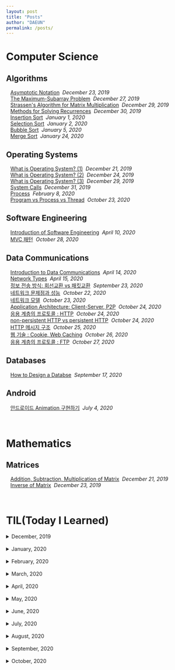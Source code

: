 ```yaml
---
layout: post
title: "Posts"
author: "DAEUN"
permalink: /posts/
---
```


# Computer Science
## Algorithms
&nbsp;&nbsp;&nbsp;[Asymptotic Notation](../_posts/2019-12-23-asymptotic-notation.md)&nbsp;&nbsp;_December 23, 2019_<br>
&nbsp;&nbsp;&nbsp;[The Maximum-Subarray Problem](../_posts/2019-12-27-the-maximum-subarray-problem.md)&nbsp;&nbsp;_December 27, 2019_<br>
&nbsp;&nbsp;&nbsp;[Strassen's Algorithm for Matrix Multiplication](../_posts/2019-12-29-strassen's-algorithm.md)&nbsp;&nbsp;_December 29, 2019_<br>
&nbsp;&nbsp;&nbsp;[Methods for Solving Recurrences](../_posts/2019-12-30-methods-for-solving-recurrences.md)&nbsp;&nbsp;_December 30, 2019_<br>
&nbsp;&nbsp;&nbsp;[Insertion Sort](../_posts/2020-01-01-insertion-sort.md)&nbsp;&nbsp;_January 1, 2020_<br>
&nbsp;&nbsp;&nbsp;[Selection Sort](../_posts/2020-01-02-selection-sort.md)&nbsp;&nbsp;_January 2, 2020_<br>
&nbsp;&nbsp;&nbsp;[Bubble Sort](../_posts/2020-01-05-bubble-sort.md)&nbsp;&nbsp;_January 5, 2020_<br>
&nbsp;&nbsp;&nbsp;[Merge Sort](../_posts/2020-01-24-merge-sort.md)&nbsp;&nbsp;_January 24, 2020_<br>

## Operating Systems
&nbsp;&nbsp;&nbsp;[What is Operating System? (1)](../_posts/2019-12-21-what-is-operating-systems.md)&nbsp;&nbsp;_December 21, 2019_<br>
&nbsp;&nbsp;&nbsp;[What is Operating System? (2)](../_posts/2019-12-24-what-is-operating-systems-vol2.md)&nbsp;&nbsp;_December 24, 2019_<br>
&nbsp;&nbsp;&nbsp;[What is Operating System? (3)](../_posts/2019-12-29-what-is-operating-systems-vol3.md)&nbsp;&nbsp;_December 29, 2019_<br>
&nbsp;&nbsp;&nbsp;[System Calls](../_posts/2019-12-31-system-call.md)&nbsp;&nbsp;_December 31, 2019_<br>
&nbsp;&nbsp;&nbsp;[Process](../_posts/2020-02-08-process.md)&nbsp;&nbsp;_February 8, 2020_<br>
&nbsp;&nbsp;&nbsp;[Program vs Process vs Thread](../_posts/2020-10-23-process-and-thread.md)&nbsp;&nbsp;_October 23, 2020_<br>

## Software Engineering
&nbsp;&nbsp;&nbsp;[Introduction of Software Engineering](../_posts/2020-04-10-intro-of-software-engineering.md)&nbsp;&nbsp;_April 10, 2020_<br>
&nbsp;&nbsp;&nbsp;[MVC 패턴](../_posts/2020-10-28-mvc.md)&nbsp;&nbsp;_October 28, 2020_<br>

## Data Communications
&nbsp;&nbsp;&nbsp;[Introduction to Data Communications](../_posts/2020-04-14-intro-to-data-com.md)&nbsp;&nbsp;_April 14, 2020_<br>
&nbsp;&nbsp;&nbsp;[Network Types](../_posts/2020-04-15-network-types.md)&nbsp;&nbsp;_April 15, 2020_<br>
&nbsp;&nbsp;&nbsp;[정보 전송 방식: 회선교환 vs 패킷교환](../_posts/2020-09-23-switching.md)&nbsp;&nbsp;_September 23, 2020_<br>
&nbsp;&nbsp;&nbsp;[네트워크 문제점과 성능](../_posts/2020-10-22-network-problems.md)&nbsp;&nbsp;_October 22, 2020_<br>
&nbsp;&nbsp;&nbsp;[네트워크 모델](../_posts/2020-10-23-network-model.md)&nbsp;&nbsp;_October 23, 2020_<br>
&nbsp;&nbsp;&nbsp;[Application Architecture: Client-Server, P2P](../_posts/2020-10-24-application-layer-vol1.md)&nbsp;&nbsp;_October 24, 2020_<br>
&nbsp;&nbsp;&nbsp;[응용 계층의 프로토콜 : HTTP](../_posts/2020-10-24-application-layer-vol2.md)&nbsp;&nbsp;_October 24, 2020_<br>
&nbsp;&nbsp;&nbsp;[non-persistent HTTP vs persistent HTTP](../_posts/2020-10-24-application-layer-vol3.md)&nbsp;&nbsp;_October 24, 2020_<br>
&nbsp;&nbsp;&nbsp;[HTTP 메시지 구조](../_posts/2020-10-25-application-layer-vol4.md)&nbsp;&nbsp;_October 25, 2020_<br>
&nbsp;&nbsp;&nbsp;[웹 기술 : Cookie, Web Caching](../_posts/2020-10-26-application-layer-vol5.md)&nbsp;&nbsp;_October 26, 2020_<br>
&nbsp;&nbsp;&nbsp;[응용 계층의 프로토콜 : FTP](../_posts/2020-10-27-application-layer-vol6.md)&nbsp;&nbsp;_October 27, 2020_<br>

## Databases
&nbsp;&nbsp;&nbsp;[How to Design a Databse](../_posts/2020-09-17-how-to-design-a-database.md)&nbsp;&nbsp;_September 17, 2020_<br>

## Android
&nbsp;&nbsp;&nbsp;[안드로이드 Animation 구현하기](../_posts/2020-07-04-animation.md)&nbsp;&nbsp;_July 4, 2020_<br>

<br>

# Mathematics
## Matrices
&nbsp;&nbsp;&nbsp;[Addition, Subtraction, Multiplication of Matrix](../_posts/2019-12-21-matrix.md)&nbsp;&nbsp;_December 21, 2019_<br>
&nbsp;&nbsp;&nbsp;[Inverse of Matrix](../_posts/2019-12-23-inverse-of-matrix.md)&nbsp;&nbsp;_December 23, 2019_<br>

<br>

# TIL(Today I Learned)

<details>
	<summary> December, 2019 </summary> <br>
&nbsp;&nbsp;&nbsp;<a href="/2019-12-22/TIL">191222 - TIL</a>&nbsp;&nbsp;<i>December 22, 2019</i> <br>
&nbsp;&nbsp;&nbsp;<a href="/2019-12-23/TIL">191223 - TIL</a>&nbsp;&nbsp;<i>December 23, 2019</i> <br>
&nbsp;&nbsp;&nbsp;<a href="/2019-12-24/TIL">191224 - TIL</a>&nbsp;&nbsp;<i>December 24, 2019</i> <br>
&nbsp;&nbsp;&nbsp;<a href="/2019-12-25/TIL">191225 - TIL</a>&nbsp;&nbsp;<i>December 25, 2019</i> <br>
&nbsp;&nbsp;&nbsp;<a href="/2019-12-26/TIL">191226 - TIL</a>&nbsp;&nbsp;<i>December 26, 2019</i> <br>
&nbsp;&nbsp;&nbsp;<a href="/2019-12-27/TIL">191227 - TIL</a>&nbsp;&nbsp;<i>December 27, 2019</i> <br>
&nbsp;&nbsp;&nbsp;<a href="/2019-12-28/TIL">191228 - TIL</a>&nbsp;&nbsp;<i>December 28, 2019</i> <br>
&nbsp;&nbsp;&nbsp;<a href="/2019-12-29/TIL">191229 - TIL</a>&nbsp;&nbsp;<i>December 29, 2019</i> <br>
&nbsp;&nbsp;&nbsp;<a href="/2019-12-30/TIL">191230 - TIL</a>&nbsp;&nbsp;<i>December 30, 2019</i> <br>
&nbsp;&nbsp;&nbsp;<a href="/2019-12-31/TIL">191231 - TIL</a>&nbsp;&nbsp;<i>December 31, 2019</i> <br>
</details><br>

<details>
	<summary> January, 2020 </summary> <br>
&nbsp;&nbsp;&nbsp;<a href="/2020-01-01/TIL">200101 - TIL</a>&nbsp;&nbsp;<i>January 1, 2020</i> <br>
&nbsp;&nbsp;&nbsp;<a href="/2020-01-02/TIL">200102 - TIL</a>&nbsp;&nbsp;<i>January 2, 2020</i> <br>
&nbsp;&nbsp;&nbsp;<a href="/2020-01-03/TIL">200103 - TIL</a>&nbsp;&nbsp;<i>January 3, 2020</i> <br>
&nbsp;&nbsp;&nbsp;<a href="/2020-01-04/TIL">200104 - TIL</a>&nbsp;&nbsp;<i>January 4, 2020</i> <br>
&nbsp;&nbsp;&nbsp;<a href="/2020-01-05/TIL">200105 - TIL</a>&nbsp;&nbsp;<i>January 5, 2020</i> <br>
&nbsp;&nbsp;&nbsp;<a href="/2020-01-06/TIL">200106 - TIL</a>&nbsp;&nbsp;<i>January 6, 2020</i> <br>
&nbsp;&nbsp;&nbsp;<a href="/2020-01-07/TIL">200107 - TIL</a>&nbsp;&nbsp;<i>January 7, 2020</i> <br>
&nbsp;&nbsp;&nbsp;<a href="/2020-01-08/TIL">200108 - TIL</a>&nbsp;&nbsp;<i>January 8, 2020</i> <br>
&nbsp;&nbsp;&nbsp;<a href="/2020-01-09/TIL">200109 - TIL</a>&nbsp;&nbsp;<i>January 9, 2020</i> <br>
&nbsp;&nbsp;&nbsp;<a href="/2020-01-10/TIL">200110 - TIL</a>&nbsp;&nbsp;<i>January 10, 2020</i> <br>
&nbsp;&nbsp;&nbsp;<a href="/2020-01-11/TIL">200111 - TIL</a>&nbsp;&nbsp;<i>January 11, 2020</i> <br>
&nbsp;&nbsp;&nbsp;<a href="/2020-01-12/TIL">200112 - TIL</a>&nbsp;&nbsp;<i>January 12, 2020</i> <br>
&nbsp;&nbsp;&nbsp;<a href="/2020-01-13/TIL">200113 - TIL</a>&nbsp;&nbsp;<i>January 13, 2020</i> <br>
&nbsp;&nbsp;&nbsp;<a href="/2020-01-14/TIL">200114 - TIL</a>&nbsp;&nbsp;<i>January 14, 2020</i> <br>
&nbsp;&nbsp;&nbsp;<a href="/2020-01-15/TIL">200115 - TIL</a>&nbsp;&nbsp;<i>January 15, 2020</i> <br>
&nbsp;&nbsp;&nbsp;<a href="/2020-01-16/TIL">200116 - TIL</a>&nbsp;&nbsp;<i>January 16, 2020</i> <br>
&nbsp;&nbsp;&nbsp;<a href="/2020-01-17/TIL">200117 - TIL</a>&nbsp;&nbsp;<i>January 17, 2020</i> <br>
&nbsp;&nbsp;&nbsp;<a href="/2020-01-18/TIL">200118 - TIL</a>&nbsp;&nbsp;<i>January 18, 2020</i> <br>
&nbsp;&nbsp;&nbsp;<a href="/2020-01-19/TIL">200119 - TIL</a>&nbsp;&nbsp;<i>January 19, 2020</i> <br>
&nbsp;&nbsp;&nbsp;<a href="/2020-01-20/TIL">200120 - TIL</a>&nbsp;&nbsp;<i>January 20, 2020</i> <br>
&nbsp;&nbsp;&nbsp;<a href="/2020-01-21/TIL">200121 - TIL</a>&nbsp;&nbsp;<i>January 21, 2020</i> <br>
&nbsp;&nbsp;&nbsp;<a href="/2020-01-22/TIL">200122 - TIL</a>&nbsp;&nbsp;<i>January 22, 2020</i> <br>
&nbsp;&nbsp;&nbsp;<a href="/2020-01-23/TIL">200123 - TIL</a>&nbsp;&nbsp;<i>January 23, 2020</i> <br>
&nbsp;&nbsp;&nbsp;<a href="/2020-01-24/TIL">200124 - TIL</a>&nbsp;&nbsp;<i>January 24, 2020</i> <br>
&nbsp;&nbsp;&nbsp;<a href="/2020-01-25/TIL">200125 - TIL</a>&nbsp;&nbsp;<i>January 25, 2020</i> <br>
&nbsp;&nbsp;&nbsp;<a href="/2020-01-26/TIL">200126 - TIL</a>&nbsp;&nbsp;<i>January 26, 2020</i> <br>
&nbsp;&nbsp;&nbsp;<a href="/2020-01-27/TIL">200127 - TIL</a>&nbsp;&nbsp;<i>January 27, 2020</i> <br>
&nbsp;&nbsp;&nbsp;<a href="/2020-01-28/TIL">200128 - TIL</a>&nbsp;&nbsp;<i>January 28, 2020</i> <br>
&nbsp;&nbsp;&nbsp;<a href="/2020-01-29/TIL">200129 - TIL</a>&nbsp;&nbsp;<i>January 29, 2020</i> <br>
&nbsp;&nbsp;&nbsp;<a href="/2020-01-30/TIL">200130 - TIL</a>&nbsp;&nbsp;<i>January 30, 2020</i> <br>
&nbsp;&nbsp;&nbsp;<a href="/2020-01-31/TIL">200131 - TIL</a>&nbsp;&nbsp;<i>January 31, 2020</i> <br>
</details><br>

<details>
	<summary> February, 2020 </summary> <br>
&nbsp;&nbsp;&nbsp;<a href="/2020-02-01/TIL">200201 - TIL</a>&nbsp;&nbsp;<i>February 1, 2020</i> <br>
&nbsp;&nbsp;&nbsp;<a href="/2020-02-02/TIL">200202 - TIL</a>&nbsp;&nbsp;<i>February 2, 2020</i> <br>
&nbsp;&nbsp;&nbsp;<a href="/2020-02-03/TIL">200203 - TIL</a>&nbsp;&nbsp;<i>February 3, 2020</i> <br>
&nbsp;&nbsp;&nbsp;<a href="/2020-02-04/TIL">200204 - TIL</a>&nbsp;&nbsp;<i>February 4, 2020</i> <br>
&nbsp;&nbsp;&nbsp;<a href="/2020-02-05/TIL">200205 - TIL</a>&nbsp;&nbsp;<i>February 5, 2020</i> <br>
&nbsp;&nbsp;&nbsp;<a href="/2020-02-06/TIL">200206 - TIL</a>&nbsp;&nbsp;<i>February 6, 2020</i> <br>
&nbsp;&nbsp;&nbsp;<a href="/2020-02-07/TIL">200207 - TIL</a>&nbsp;&nbsp;<i>February 7, 2020</i> <br>
&nbsp;&nbsp;&nbsp;<a href="/2020-02-08/TIL">200208 - TIL</a>&nbsp;&nbsp;<i>February 8, 2020</i> <br>
&nbsp;&nbsp;&nbsp;<a href="/2020-02-09/TIL">200209 - TIL</a>&nbsp;&nbsp;<i>February 9, 2020</i> <br>
&nbsp;&nbsp;&nbsp;<a href="/2020-02-10/TIL">200210 - TIL</a>&nbsp;&nbsp;<i>February 10, 2020</i> <br>
&nbsp;&nbsp;&nbsp;<a href="/2020-02-11/TIL">200211 - TIL</a>&nbsp;&nbsp;<i>February 11, 2020</i> <br>
&nbsp;&nbsp;&nbsp;<a href="/2020-02-12/TIL">200212 - TIL</a>&nbsp;&nbsp;<i>February 12, 2020</i> <br>
&nbsp;&nbsp;&nbsp;<a href="/2020-02-13/TIL">200213 - TIL</a>&nbsp;&nbsp;<i>February 13, 2020</i> <br>
&nbsp;&nbsp;&nbsp;<a href="/2020-02-14/TIL">200214 - TIL</a>&nbsp;&nbsp;<i>February 14, 2020</i> <br>
&nbsp;&nbsp;&nbsp;<a href="/2020-02-15/TIL">200215 - TIL</a>&nbsp;&nbsp;<i>February 15, 2020</i> <br>
&nbsp;&nbsp;&nbsp;<a href="/2020-02-16/TIL">200216 - TIL</a>&nbsp;&nbsp;<i>February 16, 2020</i> <br>
&nbsp;&nbsp;&nbsp;<a href="/2020-02-17/TIL">200217 - TIL</a>&nbsp;&nbsp;<i>February 17, 2020</i> <br>
&nbsp;&nbsp;&nbsp;<a href="/2020-02-18/TIL">200218 - TIL</a>&nbsp;&nbsp;<i>February 18, 2020</i> <br>
&nbsp;&nbsp;&nbsp;<a href="/2020-02-19/TIL">200219 - TIL</a>&nbsp;&nbsp;<i>February 19, 2020</i> <br>
&nbsp;&nbsp;&nbsp;<a href="/2020-02-20/TIL">200220 - TIL</a>&nbsp;&nbsp;<i>February 20, 2020</i> <br>
&nbsp;&nbsp;&nbsp;<a href="/2020-02-21/TIL">200221 - TIL</a>&nbsp;&nbsp;<i>February 21, 2020</i> <br>
&nbsp;&nbsp;&nbsp;<a href="/2020-02-22/TIL">200222 - TIL</a>&nbsp;&nbsp;<i>February 22, 2020</i> <br>
&nbsp;&nbsp;&nbsp;<a href="/2020-02-23/TIL">200223 - TIL</a>&nbsp;&nbsp;<i>February 23, 2020</i> <br>
&nbsp;&nbsp;&nbsp;<a href="/2020-02-24/TIL">200224 - TIL</a>&nbsp;&nbsp;<i>February 24, 2020</i> <br>
&nbsp;&nbsp;&nbsp;<a href="/2020-02-25/TIL">200225 - TIL</a>&nbsp;&nbsp;<i>February 25, 2020</i> <br>
&nbsp;&nbsp;&nbsp;<a href="/2020-02-26/TIL">200226 - TIL</a>&nbsp;&nbsp;<i>February 26, 2020</i> <br>
&nbsp;&nbsp;&nbsp;<a href="/2020-02-27/TIL">200227 - TIL</a>&nbsp;&nbsp;<i>February 27, 2020</i> <br>
&nbsp;&nbsp;&nbsp;<a href="/2020-02-28/TIL">200228 - TIL</a>&nbsp;&nbsp;<i>February 28, 2020</i> <br>
&nbsp;&nbsp;&nbsp;<a href="/2020-02-29/TIL">200229 - TIL</a>&nbsp;&nbsp;<i>February 29, 2020</i> <br>
</details><br>

<details>
	<summary> March, 2020 </summary> <br>
&nbsp;&nbsp;&nbsp;<a href="/2020-03-01/TIL">200301 - TIL</a>&nbsp;&nbsp;<i>March 1, 2020</i> <br>
&nbsp;&nbsp;&nbsp;<a href="/2020-03-02/TIL">200302 - TIL</a>&nbsp;&nbsp;<i>March 2, 2020</i> <br>
&nbsp;&nbsp;&nbsp;<a href="/2020-03-03/TIL">200303 - TIL</a>&nbsp;&nbsp;<i>March 3, 2020</i> <br>
&nbsp;&nbsp;&nbsp;<a href="/2020-03-04/TIL">200304 - TIL</a>&nbsp;&nbsp;<i>March 4, 2020</i> <br>
&nbsp;&nbsp;&nbsp;<a href="/2020-03-05/TIL">200305 - TIL</a>&nbsp;&nbsp;<i>March 5, 2020</i> <br>
&nbsp;&nbsp;&nbsp;<a href="/2020-03-06/TIL">200306 - TIL</a>&nbsp;&nbsp;<i>March 6, 2020</i> <br>
&nbsp;&nbsp;&nbsp;<a href="/2020-03-07/TIL">200307 - TIL</a>&nbsp;&nbsp;<i>March 7, 2020</i> <br>
&nbsp;&nbsp;&nbsp;<a href="/2020-03-09/TIL">200309 - TIL</a>&nbsp;&nbsp;<i>March 9, 2020</i> <br>
&nbsp;&nbsp;&nbsp;<a href="/2020-03-10/TIL">200310 - TIL</a>&nbsp;&nbsp;<i>March 10, 2020</i> <br>
&nbsp;&nbsp;&nbsp;<a href="/2020-03-11/TIL">200311 - TIL</a>&nbsp;&nbsp;<i>March 11, 2020</i> <br>
&nbsp;&nbsp;&nbsp;<a href="/2020-03-12/TIL">200312 - TIL</a>&nbsp;&nbsp;<i>March 12, 2020</i> <br>
&nbsp;&nbsp;&nbsp;<a href="/2020-03-13/TIL">200313 - TIL</a>&nbsp;&nbsp;<i>March 13, 2020</i> <br>
&nbsp;&nbsp;&nbsp;<a href="/2020-03-14/TIL">200314 - TIL</a>&nbsp;&nbsp;<i>March 14, 2020</i> <br>
&nbsp;&nbsp;&nbsp;<a href="/2020-03-15/TIL">200315 - TIL</a>&nbsp;&nbsp;<i>March 15, 2020</i> <br>
&nbsp;&nbsp;&nbsp;<a href="/2020-03-16/TIL">200316 - TIL</a>&nbsp;&nbsp;<i>March 16, 2020</i> <br>
&nbsp;&nbsp;&nbsp;<a href="/2020-03-17/TIL">200317 - TIL</a>&nbsp;&nbsp;<i>March 17, 2020</i> <br>
&nbsp;&nbsp;&nbsp;<a href="/2020-03-18/TIL">200318 - TIL</a>&nbsp;&nbsp;<i>March 18, 2020</i> <br>
&nbsp;&nbsp;&nbsp;<a href="/2020-03-19/TIL">200319 - TIL</a>&nbsp;&nbsp;<i>March 19, 2020</i> <br>
&nbsp;&nbsp;&nbsp;<a href="/2020-03-20/TIL">200320 - TIL</a>&nbsp;&nbsp;<i>March 20, 2020</i> <br>
&nbsp;&nbsp;&nbsp;<a href="/2020-03-21/TIL">200321 - TIL</a>&nbsp;&nbsp;<i>March 21, 2020</i> <br>
&nbsp;&nbsp;&nbsp;<a href="/2020-03-22/TIL">200322 - TIL</a>&nbsp;&nbsp;<i>March 22, 2020</i> <br>
&nbsp;&nbsp;&nbsp;<a href="/2020-03-23/TIL">200323 - TIL</a>&nbsp;&nbsp;<i>March 23, 2020</i> <br>
&nbsp;&nbsp;&nbsp;<a href="/2020-03-24/TIL">200324 - TIL</a>&nbsp;&nbsp;<i>March 24, 2020</i> <br>
&nbsp;&nbsp;&nbsp;<a href="/2020-03-25/TIL">200325 - TIL</a>&nbsp;&nbsp;<i>March 25, 2020</i> <br>
&nbsp;&nbsp;&nbsp;<a href="/2020-03-26/TIL">200326 - TIL</a>&nbsp;&nbsp;<i>March 26, 2020</i> <br>
&nbsp;&nbsp;&nbsp;<a href="/2020-03-27/TIL">200327 - TIL</a>&nbsp;&nbsp;<i>March 27, 2020</i> <br>
&nbsp;&nbsp;&nbsp;<a href="/2020-03-28/TIL">200328 - TIL</a>&nbsp;&nbsp;<i>March 28, 2020</i> <br>
&nbsp;&nbsp;&nbsp;<a href="/2020-03-29/TIL">200329 - TIL</a>&nbsp;&nbsp;<i>March 29, 2020</i> <br>
&nbsp;&nbsp;&nbsp;<a href="/2020-03-30/TIL">200330 - TIL</a>&nbsp;&nbsp;<i>March 30, 2020</i> <br>
&nbsp;&nbsp;&nbsp;<a href="/2020-03-31/TIL">200331 - TIL</a>&nbsp;&nbsp;<i>March 31, 2020</i> <br>
</details><br>

<details>
	<summary> April, 2020 </summary> <br>
&nbsp;&nbsp;&nbsp;<a href="/2020-04-01/TIL">200401 - TIL</a>&nbsp;&nbsp;<i>April 1, 2020</i> <br>
&nbsp;&nbsp;&nbsp;<a href="/2020-04-02/TIL">200402 - TIL</a>&nbsp;&nbsp;<i>April 2, 2020</i> <br>
&nbsp;&nbsp;&nbsp;<a href="/2020-04-03/TIL">200403 - TIL</a>&nbsp;&nbsp;<i>April 3, 2020</i> <br>
&nbsp;&nbsp;&nbsp;<a href="/2020-04-04/TIL">200404 - TIL</a>&nbsp;&nbsp;<i>April 4, 2020</i> <br>
&nbsp;&nbsp;&nbsp;<a href="/2020-04-05/TIL">200405 - TIL</a>&nbsp;&nbsp;<i>April 5, 2020</i> <br>
&nbsp;&nbsp;&nbsp;<a href="/2020-04-06/TIL">200406 - TIL</a>&nbsp;&nbsp;<i>April 6, 2020</i> <br>
&nbsp;&nbsp;&nbsp;<a href="/2020-04-07/TIL">200407 - TIL</a>&nbsp;&nbsp;<i>April 7, 2020</i> <br>
&nbsp;&nbsp;&nbsp;<a href="/2020-04-08/TIL">200408 - TIL</a>&nbsp;&nbsp;<i>April 8, 2020</i> <br>
&nbsp;&nbsp;&nbsp;<a href="/2020-04-09/TIL">200409 - TIL</a>&nbsp;&nbsp;<i>April 9, 2020</i> <br>
&nbsp;&nbsp;&nbsp;<a href="/2020-04-11/TIL">200411 - TIL</a>&nbsp;&nbsp;<i>April 11, 2020</i> <br>
&nbsp;&nbsp;&nbsp;<a href="/2020-04-12/TIL">200412 - TIL</a>&nbsp;&nbsp;<i>April 12, 2020</i> <br>
&nbsp;&nbsp;&nbsp;<a href="/2020-04-13/TIL">200413 - TIL</a>&nbsp;&nbsp;<i>April 13, 2020</i> <br>
&nbsp;&nbsp;&nbsp;<a href="/2020-04-14/TIL">200414 - TIL</a>&nbsp;&nbsp;<i>April 14, 2020</i> <br>
&nbsp;&nbsp;&nbsp;<a href="/2020-04-15/TIL">200415 - TIL</a>&nbsp;&nbsp;<i>April 15, 2020</i> <br>
&nbsp;&nbsp;&nbsp;<a href="/2020-04-16/TIL">200416 - TIL</a>&nbsp;&nbsp;<i>April 16, 2020</i> <br>
&nbsp;&nbsp;&nbsp;<a href="/2020-04-17/TIL">200417 - TIL</a>&nbsp;&nbsp;<i>April 17, 2020</i> <br>
&nbsp;&nbsp;&nbsp;<a href="/2020-04-18/TIL">200418 - TIL</a>&nbsp;&nbsp;<i>April 18, 2020</i> <br>
&nbsp;&nbsp;&nbsp;<a href="/2020-04-19/TIL">200419 - TIL</a>&nbsp;&nbsp;<i>April 19, 2020</i> <br>
&nbsp;&nbsp;&nbsp;<a href="/2020-04-20/TIL">200420 - TIL</a>&nbsp;&nbsp;<i>April 20, 2020</i> <br>
&nbsp;&nbsp;&nbsp;<a href="/2020-04-21/TIL">200421 - TIL</a>&nbsp;&nbsp;<i>April 21, 2020</i> <br>
&nbsp;&nbsp;&nbsp;<a href="/2020-04-22/TIL">200422 - TIL</a>&nbsp;&nbsp;<i>April 22, 2020</i> <br>
&nbsp;&nbsp;&nbsp;<a href="/2020-04-24/TIL">200424 - TIL</a>&nbsp;&nbsp;<i>April 24, 2020</i> <br>
&nbsp;&nbsp;&nbsp;<a href="/2020-04-25/TIL">200425 - TIL</a>&nbsp;&nbsp;<i>April 25, 2020</i> <br>
&nbsp;&nbsp;&nbsp;<a href="/2020-04-27/TIL">200427 - TIL</a>&nbsp;&nbsp;<i>April 27, 2020</i> <br>
&nbsp;&nbsp;&nbsp;<a href="/2020-04-28/TIL">200428 - TIL</a>&nbsp;&nbsp;<i>April 28, 2020</i> <br>
&nbsp;&nbsp;&nbsp;<a href="/2020-04-30/TIL">200430 - TIL</a>&nbsp;&nbsp;<i>April 30, 2020</i> <br>
</details><br>

<details>
	<summary> May, 2020 </summary> <br>
&nbsp;&nbsp;&nbsp;<a href="/2020-05-01/TIL">200501 - TIL</a>&nbsp;&nbsp;<i>May 1, 2020</i> <br>
&nbsp;&nbsp;&nbsp;<a href="/2020-05-05/TIL">200505 - TIL</a>&nbsp;&nbsp;<i>May 5, 2020</i> <br>
&nbsp;&nbsp;&nbsp;<a href="/2020-05-06/TIL">200506 - TIL</a>&nbsp;&nbsp;<i>May 6, 2020</i> <br>
&nbsp;&nbsp;&nbsp;<a href="/2020-05-07/TIL">200507 - TIL</a>&nbsp;&nbsp;<i>May 7, 2020</i> <br>
&nbsp;&nbsp;&nbsp;<a href="/2020-05-08/TIL">200508 - TIL</a>&nbsp;&nbsp;<i>May 8, 2020</i> <br>
&nbsp;&nbsp;&nbsp;<a href="/2020-05-09/TIL">200509 - TIL</a>&nbsp;&nbsp;<i>May 9, 2020</i> <br>
&nbsp;&nbsp;&nbsp;<a href="/2020-05-10/TIL">200510 - TIL</a>&nbsp;&nbsp;<i>May 10, 2020</i> <br>
&nbsp;&nbsp;&nbsp;<a href="/2020-05-13/TIL">200513 - TIL</a>&nbsp;&nbsp;<i>May 13, 2020</i> <br>
&nbsp;&nbsp;&nbsp;<a href="/2020-05-14/TIL">200514 - TIL</a>&nbsp;&nbsp;<i>May 14, 2020</i> <br>
&nbsp;&nbsp;&nbsp;<a href="/2020-05-15/TIL">200515 - TIL</a>&nbsp;&nbsp;<i>May 15, 2020</i> <br>
&nbsp;&nbsp;&nbsp;<a href="/2020-05-16/TIL">200516 - TIL</a>&nbsp;&nbsp;<i>May 16, 2020</i> <br>
&nbsp;&nbsp;&nbsp;<a href="/2020-05-17/TIL">200517 - TIL</a>&nbsp;&nbsp;<i>May 17, 2020</i> <br>
&nbsp;&nbsp;&nbsp;<a href="/2020-05-18/TIL">200518 - TIL</a>&nbsp;&nbsp;<i>May 18, 2020</i> <br>
&nbsp;&nbsp;&nbsp;<a href="/2020-05-25/TIL">200525 - TIL</a>&nbsp;&nbsp;<i>May 25, 2020</i> <br>
&nbsp;&nbsp;&nbsp;<a href="/2020-05-26/TIL">200526 - TIL</a>&nbsp;&nbsp;<i>May 26, 2020</i> <br>
&nbsp;&nbsp;&nbsp;<a href="/2020-05-27/TIL">200527 - TIL</a>&nbsp;&nbsp;<i>May 27, 2020</i> <br>
&nbsp;&nbsp;&nbsp;<a href="/2020-05-28/TIL">200528 - TIL</a>&nbsp;&nbsp;<i>May 28, 2020</i> <br>
</details><br>

<details>
	<summary> June, 2020 </summary> <br>
&nbsp;&nbsp;&nbsp;<a href="/2020-06-08/TIL">200608 - TIL</a>&nbsp;&nbsp;<i>June 8, 2020</i> <br>
&nbsp;&nbsp;&nbsp;<a href="/2020-06-09/TIL">200609 - TIL</a>&nbsp;&nbsp;<i>June 9, 2020</i> <br>
&nbsp;&nbsp;&nbsp;<a href="/2020-06-10/TIL">200610 - TIL</a>&nbsp;&nbsp;<i>June 10, 2020</i> <br>
&nbsp;&nbsp;&nbsp;<a href="/2020-06-11/TIL">200611 - TIL</a>&nbsp;&nbsp;<i>June 11, 2020</i> <br>
&nbsp;&nbsp;&nbsp;<a href="/2020-06-12/TIL">200612 - TIL</a>&nbsp;&nbsp;<i>June 12, 2020</i> <br>
&nbsp;&nbsp;&nbsp;<a href="/2020-06-13/TIL">200613 - TIL</a>&nbsp;&nbsp;<i>June 13, 2020</i> <br>
&nbsp;&nbsp;&nbsp;<a href="/2020-06-14/TIL">200614 - TIL</a>&nbsp;&nbsp;<i>June 14, 2020</i> <br>
&nbsp;&nbsp;&nbsp;<a href="/2020-06-15/TIL">200615 - TIL</a>&nbsp;&nbsp;<i>June 15, 2020</i> <br>
&nbsp;&nbsp;&nbsp;<a href="/2020-06-16/TIL">200616 - TIL</a>&nbsp;&nbsp;<i>June 16, 2020</i> <br>
&nbsp;&nbsp;&nbsp;<a href="/2020-06-18/TIL">200618 - TIL</a>&nbsp;&nbsp;<i>June 18, 2020</i> <br>
&nbsp;&nbsp;&nbsp;<a href="/2020-06-19/TIL">200619 - TIL</a>&nbsp;&nbsp;<i>June 19, 2020</i> <br>
&nbsp;&nbsp;&nbsp;<a href="/2020-06-26/TIL">200626 - TIL</a>&nbsp;&nbsp;<i>June 26, 2020</i> <br>
&nbsp;&nbsp;&nbsp;<a href="/2020-06-27/TIL">200627 - TIL</a>&nbsp;&nbsp;<i>June 27, 2020</i> <br>
&nbsp;&nbsp;&nbsp;<a href="/2020-06-28/TIL">200628 - TIL</a>&nbsp;&nbsp;<i>June 28, 2020</i> <br>
&nbsp;&nbsp;&nbsp;<a href="/2020-06-29/TIL">200629 - TIL</a>&nbsp;&nbsp;<i>June 29, 2020</i> <br>
&nbsp;&nbsp;&nbsp;<a href="/2020-06-30/TIL">200630 - TIL</a>&nbsp;&nbsp;<i>June 30, 2020</i> <br>
</details><br>

<details>
	<summary> July, 2020 </summary> <br>
&nbsp;&nbsp;&nbsp;<a href="/2020-07-01/TIL">200701 - TIL</a>&nbsp;&nbsp;<i>July 1, 2020</i> <br>
&nbsp;&nbsp;&nbsp;<a href="/2020-07-04/TIL">200704 - TIL</a>&nbsp;&nbsp;<i>July 4, 2020</i> <br>
&nbsp;&nbsp;&nbsp;<a href="/2020-07-07/TIL">200707 - TIL</a>&nbsp;&nbsp;<i>July 7, 2020</i> <br>
&nbsp;&nbsp;&nbsp;<a href="/2020-07-08/TIL">200708 - TIL</a>&nbsp;&nbsp;<i>July 8, 2020</i> <br>
&nbsp;&nbsp;&nbsp;<a href="/2020-07-23/TIL">200723 - TIL</a>&nbsp;&nbsp;<i>July 23, 2020</i> <br>
&nbsp;&nbsp;&nbsp;<a href="/2020-07-24/TIL">200724 - TIL</a>&nbsp;&nbsp;<i>July 24, 2020</i> <br>
&nbsp;&nbsp;&nbsp;<a href="/2020-07-27/TIL">200727 - TIL</a>&nbsp;&nbsp;<i>July 27, 2020</i> <br>
&nbsp;&nbsp;&nbsp;<a href="/2020-07-28/TIL">200728 - TIL</a>&nbsp;&nbsp;<i>July 28, 2020</i> <br>
&nbsp;&nbsp;&nbsp;<a href="/2020-07-29/TIL">200729 - TIL</a>&nbsp;&nbsp;<i>July 29, 2020</i> <br>
&nbsp;&nbsp;&nbsp;<a href="/2020-07-30/TIL">200730 - TIL</a>&nbsp;&nbsp;<i>July 30, 2020</i> <br>
</details><br>

<details>
	<summary> August, 2020 </summary> <br>
&nbsp;&nbsp;&nbsp;<a href="/2020-08-16/TIL">200816 - TIL</a>&nbsp;&nbsp;<i>August 16, 2020</i> <br>
&nbsp;&nbsp;&nbsp;<a href="/2020-08-17/TIL">200817 - TIL</a>&nbsp;&nbsp;<i>August 17, 2020</i> <br>
&nbsp;&nbsp;&nbsp;<a href="/2020-08-18/TIL">200818 - TIL</a>&nbsp;&nbsp;<i>August 18, 2020</i> <br>
&nbsp;&nbsp;&nbsp;<a href="/2020-08-19/TIL">200819 - TIL</a>&nbsp;&nbsp;<i>August 19, 2020</i> <br>
&nbsp;&nbsp;&nbsp;<a href="/2020-08-20/TIL">200820 - TIL</a>&nbsp;&nbsp;<i>August 20, 2020</i> <br>
&nbsp;&nbsp;&nbsp;<a href="/2020-08-22/TIL">200822 - TIL</a>&nbsp;&nbsp;<i>August 22, 2020</i> <br>
&nbsp;&nbsp;&nbsp;<a href="/2020-08-24/TIL">200824 - TIL</a>&nbsp;&nbsp;<i>August 24, 2020</i> <br>
&nbsp;&nbsp;&nbsp;<a href="/2020-08-25/TIL">200825 - TIL</a>&nbsp;&nbsp;<i>August 25, 2020</i> <br>
&nbsp;&nbsp;&nbsp;<a href="/2020-08-26/TIL">200826 - TIL</a>&nbsp;&nbsp;<i>August 26, 2020</i> <br>
&nbsp;&nbsp;&nbsp;<a href="/2020-08-27/TIL">200827 - TIL</a>&nbsp;&nbsp;<i>August 27, 2020</i> <br>
&nbsp;&nbsp;&nbsp;<a href="/2020-08-28/TIL">200828 - TIL</a>&nbsp;&nbsp;<i>August 28, 2020</i> <br>
</details><br>

<details>
	<summary> September, 2020 </summary> <br>
&nbsp;&nbsp;&nbsp;<a href="/2020-09-10/TIL">200910 - TIL</a>&nbsp;&nbsp;<i>September 10, 2020</i> <br>
&nbsp;&nbsp;&nbsp;<a href="/2020-09-17/TIL">200917 - TIL</a>&nbsp;&nbsp;<i>September 17, 2020</i> <br>
&nbsp;&nbsp;&nbsp;<a href="/2020-09-18/TIL">200918 - TIL</a>&nbsp;&nbsp;<i>September 18, 2020</i> <br>
&nbsp;&nbsp;&nbsp;<a href="/2020-09-21/TIL">200921 - TIL</a>&nbsp;&nbsp;<i>September 21, 2020</i> <br>
&nbsp;&nbsp;&nbsp;<a href="/2020-09-23/TIL">200923 - TIL</a>&nbsp;&nbsp;<i>September 23, 2020</i> <br>
&nbsp;&nbsp;&nbsp;<a href="/2020-09-24/TIL">200924 - TIL</a>&nbsp;&nbsp;<i>September 24, 2020</i> <br>
&nbsp;&nbsp;&nbsp;<a href="/2020-09-25/TIL">200925 - TIL</a>&nbsp;&nbsp;<i>September 25, 2020</i> <br>
&nbsp;&nbsp;&nbsp;<a href="/2020-09-27/TIL">200927 - TIL</a>&nbsp;&nbsp;<i>September 27, 2020</i> <br>
&nbsp;&nbsp;&nbsp;<a href="/2020-09-29/TIL">200929 - TIL</a>&nbsp;&nbsp;<i>September 29, 2020</i> <br>
&nbsp;&nbsp;&nbsp;<a href="/2020-09-30/TIL">200930 - TIL</a>&nbsp;&nbsp;<i>September 30, 2020</i> <br>
</details><br>

<details>
	<summary> October, 2020 </summary> <br>
&nbsp;&nbsp;&nbsp;<a href="/2020-10-02/TIL">201002 - TIL</a>&nbsp;&nbsp;<i>October 2, 2020</i> <br>
&nbsp;&nbsp;&nbsp;<a href="/2020-10-06/TIL">201006 - TIL</a>&nbsp;&nbsp;<i>October 6, 2020</i> <br>
&nbsp;&nbsp;&nbsp;<a href="/2020-10-07/TIL">201007 - TIL</a>&nbsp;&nbsp;<i>October 7, 2020</i> <br>
&nbsp;&nbsp;&nbsp;<a href="/2020-10-08/TIL">201008 - TIL</a>&nbsp;&nbsp;<i>October 8, 2020</i> <br>
&nbsp;&nbsp;&nbsp;<a href="/2020-10-11/TIL">201011 - TIL</a>&nbsp;&nbsp;<i>October 11, 2020</i> <br>
&nbsp;&nbsp;&nbsp;<a href="/2020-10-12/TIL">201012 - TIL</a>&nbsp;&nbsp;<i>October 12, 2020</i> <br>
&nbsp;&nbsp;&nbsp;<a href="/2020-10-14/TIL">201014 - TIL</a>&nbsp;&nbsp;<i>October 14, 2020</i> <br>
&nbsp;&nbsp;&nbsp;<a href="/2020-10-24/TIL">201024 - TIL</a>&nbsp;&nbsp;<i>October 24, 2020</i> <br>
</details><br>